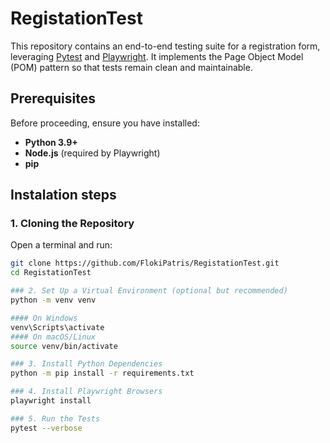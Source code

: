 # RegistationTest

This repository contains an end-to-end testing suite for a registration form, leveraging [Pytest](https://docs.pytest.org/) and [Playwright](https://playwright.dev/). 
It implements the Page Object Model (POM) pattern so that tests remain clean and maintainable.

## Prerequisites

Before proceeding, ensure you have installed:

- **Python 3.9+**
- **Node.js** (required by Playwright)
- **pip**

## Instalation steps

### 1. Cloning the Repository

Open a terminal and run:

```bash
git clone https://github.com/FlokiPatris/RegistationTest.git
cd RegistationTest

### 2. Set Up a Virtual Environment (optional but recommended)
python -m venv venv

#### On Windows
venv\Scripts\activate
#### On macOS/Linux
source venv/bin/activate

### 3. Install Python Dependencies
python -m pip install -r requirements.txt

### 4. Install Playwright Browsers
playwright install

### 5. Run the Tests
pytest --verbose
